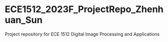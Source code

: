 # ECE1512_2023F_ProjectRepo_Zhenhuan_Sun
Project repository for ECE 1512 Digital Image Processing and Applications 
